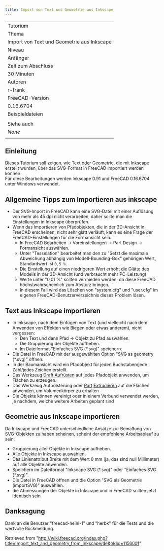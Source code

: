 ```yaml
---
title: Import von Text und Geometrie aus Inkscape
---
```

|  |
| --- |
| Tutorium |
| Thema |
| Import von Text und Geometrie aus Inkscape |
| Niveau |
| Anfänger |
| Zeit zum Abschluss |
| 30 Minuten |
| Autoren |
| r-frank |
| FreeCAD-Version |
| 0.16.6704 |
| Beispieldateien |
|  |
| Siehe auch |
| *None* |
|  |

## Einleitung

Dieses Tutorium soll zeigen, wie Text oder Geometrie, die mit Inkscape erstellt wurden, über das SVG-Format in FreeCAD importiert werden können.  
Für diese Bearbeitungen werden Inkscape 0.91 und FreeCAD 0.16.6704 unter Windows verwendet.

## Allgemeine Tipps zum Importieren aus inkscape

* Der SVG-Import in FreeCAD kann eine SVG-Datei mit einer Auflösung von mehr als 45 dpi nicht verarbeiten, daher sollte man die Einstellungen in Inkscape überprüfen.
* Wenn das Importieren von Pfadobjekten, die in der 3D-Ansicht in FreeCAD erscheinen, nicht sehr glatt verläuft, kann es eine Frage der FreeCAD-Einstellungen für die Formansicht sein.
  + In FreeCAD Bearbeiten → Voreinstellungen → Part Design → Formansicht auswählen.
  + Unter "Tesselation" bearbeitet man den zu "Setzt die maximale Abweichung abhängig von Modell-Bounding-Box" gehörigen Wert, Standardwert ist `0,5 %`.
  + Die Einstellung auf einen niedrigeren Wert erhöht die Glätte des Modells in der 3D-Ansicht (und verbraucht mehr PC-Leistung)
  + Werte unter "0,01 %" sollten vermieden werden, da diese FreeCAD höchstwahrscheinlich zum Absturz bringen.
  + In diesem Fall wird das Löschen von "system.cfg" und "user.cfg" im eigenen FreeCAD-Benutzerverzeichnis dieses Problem lösen.

## Text aus Inkscape importieren

* In Inkscape, nach dem Einfügen von Text (und vielleicht nach dem Anwenden von Effekten wie Biegen oder etwas anderem), nicht vergessen:
  + Den Text und dann  Pfad →  Objekt zu Pfad auswählen.
  + Die Gruppierung der Objekte aufheben.
  + Im Dateiformat "Einfaches SVG (\*.svg)" speichern.
* Die Datei in FreeCAD mit der ausgewählten Option "SVG as geometry (\*.svg)" öffnen.
* In der Baumansicht wird ein Pfadobjekt für jeden Buchstaben/jede Zahl/jedes Zeichen erstellt.
* Das Werkzeug [Draft Aufrüsten](/Draft_Upgrade/de "Draft Upgrade/de") auf jedes Pfadobjekt anwenden, um Flächen zu erzeugen.
* Das Werkzeug Aufpolsterung oder [Part](/Part_Workbench/de "Part Workbench/de") [Extrudieren](/Part_Extrude/de "Part Extrude/de") auf die Flächen anwenden, um Volumenkörper zu erhalten
* Die Objekte können vereinigt oder in einem Verbund verwendet werden, je nachdem, welche weitere Arbeiten geplant sind

## Geometrie aus Inkscape importieren

Da Inkscape und FreeCAD unterschiedliche Ansätze zur Bemaßung von SVG-Objekten zu haben scheinen, scheint der empfohlene Arbeitsablauf zu sein:

* Gruppierung aller Objekte in Inkscape aufheben.
* Alle Objekte in Inkscape auswählen.
* Das Linienattribut Breite mit dem Wert 0 mm (ja, das sind null Millimeter) auf alle Objekte anwenden.
* Speichern im Dateiformat "Inkscape SVG (\*.svg)" oder "Einfaches SVG (\*.svg)".
* Die Datei in FreeCAD öffnen und die Option "SVG als Geometrie (importSVG)" auswählen.
* die Abmessungen der Objekte in Inkscape und in FreeCAD sollten jetzt identisch sein

## Danksagung

Dank an die Benutzer "freecad-heini-1" und "herbk" für die Tests und die wertvolle Rückmeldung.

Retrieved from "<http://wiki.freecad.org/index.php?title=Import_text_and_geometry_from_Inkscape/de&oldid=1156001>"